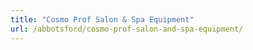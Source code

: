 ```yaml
---
title: "Cosmo Prof Salon & Spa Equipment"
url: /abbotsford/cosmo-prof-salon-and-spa-equipment/
---
```

